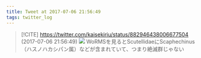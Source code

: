```yaml
---
title: Tweet at 2017-07-06 21:56:49
tags: twitter_log
---
```


> [!CITE] https://twitter.com/kaisekiriu/status/882946438006677504 (2017-07-06 21:56:49)
> ![](https://twitter.com/kaisekiriu/status/882946438006677504)
> WoRMSを見るとScutellidaeにScaphechinus（ハスノハカシパン属）などが含まれていて、つまり絶滅群じゃない
